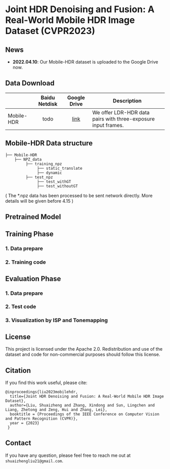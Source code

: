 # Joint HDR Denoising and Fusion: A Real-World Mobile HDR Image Dataset (CVPR2023)

## News

- **2022.04.10**: Our Mobile-HDR dataset is uploaded to the Google Drive now.


## Data Download

|              |                        Baidu Netdisk                         |                         Google Drive                        | Description                                                  |
| :----------- | :----------------------------------------------------------: | :----------------------------------------------------------: | ------------------------------------------------------------ |
| Mobile-HDR | todo | [link](https://drive.google.com/file/d/1UBGvI_KCPkEyCNQkFrNNPY5LnXjAm2Oi/view?usp=share_link) | We offer LDR-HDR data pairs with three-exposure input frames. |


## Mobile-HDR Data structure

```
├── Mobile-HDR
    ├── NPZ_data
         ├── training_npz
              ├── static_translate
              ├── dynamic
         ├── test_npz
              ├── test_withGT
              ├── test_withoutGT

```
( The *.npz data has been processed to be sent network directly. More details will be given before 4.15 )

## Pretrained Model



## Training Phase

### 1. Data prepare

### 2. Training code

## Evaluation Phase

### 1. Data prepare

### 2. Test code

### 3. Visualization by ISP and Tonemapping
## License

This project is licensed under the Apache 2.0. Redistribution and use of the dataset and code for non-commercial purposes should follow this license. 

## Citation

If you find this work useful, please cite:

```
@inproceedings{liu2023mobilehdr,
  title={Joint HDR Denoising and Fusion: A Real-World Mobile HDR Image Dataset},
  author={Liu, Shuaizheng and Zhang, Xindong and Sun, Lingchen and Liang, Zhetong and Zeng, Hui and Zhang, Lei},
  booktitle = {Proceedings of the IEEE Conference on Computer Vision and Pattern Recognition (CVPR)},
  year = {2023}
 }
```

## Contact

If you have any question, please feel free to reach me out at `shuaizhengliu21@gmail.com`.
